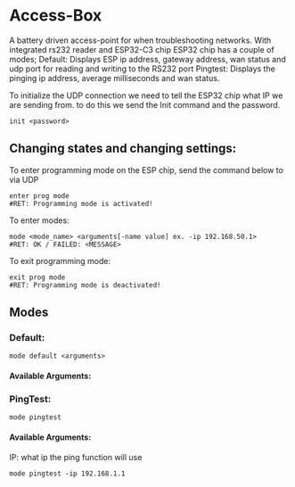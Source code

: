 # Access-Box
A battery driven access-point for when troubleshooting networks. With integrated rs232 reader and ESP32-C3 chip
ESP32 chip has a couple of modes;
Default: Displays ESP ip address, gateway address, wan status and udp port for reading and writing to the RS232 port
Pingtest: Displays the pinging ip address, average milliseconds and wan status.

To initialize the UDP connection we need to tell the ESP32 chip what IP we are sending from.
to do this we send the Init command and the password.

```
init <password>
```

## Changing states and changing settings:
To enter programming mode on the ESP chip, send the command below to via UDP 
```
enter prog mode
#RET: Programming mode is activated!
```
To enter modes:
```
mode <mode_name> <arguments[-name value] ex. -ip 192.168.50.1>
#RET: OK / FAILED: <MESSAGE>
```
To exit programming mode:
```
exit prog mode
#RET: Programming mode is deactivated!
```

## Modes
### Default:
```
mode default <arguments>
```
#### Available Arguments:

### PingTest:
```
mode pingtest
```
#### Available Arguments:
IP: what ip the ping function will use
```
mode pingtest -ip 192.168.1.1
```
